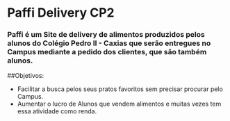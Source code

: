 #  Paffi Delivery CP2

### Paffi é um Site de delivery de alimentos produzidos pelos alunos do Colégio Pedro II - Caxias que serão entregues no Campus mediante a pedido dos clientes, que são também alunos.

##Objetivos:

+ Facilitar a busca pelos seus pratos favoritos sem precisar procurar pelo Campus.
+ Aumentar o lucro de Alunos que vendem alimentos e muitas vezes tem essa atividade como renda.
